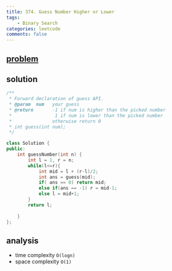 ```yaml
---
title: 374. Guess Number Higher or Lower
tags:  
    - Binary Search
categories: leetcode
comments: false
---
```



## [problem](https://leetcode.com/problems/guess-number-higher-or-lower/)

## solution
```c++
/** 
 * Forward declaration of guess API.
 * @param  num   your guess
 * @return 	     -1 if num is higher than the picked number
 *			      1 if num is lower than the picked number
 *               otherwise return 0
 * int guess(int num);
 */

class Solution {
public:
    int guessNumber(int n) {
        int l = 1, r = n;
        while(l<=r){
            int mid = l + (r-l)/2;
            int ans = guess(mid);
            if( ans == 0) return mid;
            else if(ans == -1) r = mid-1;
            else l = mid+1;
        }
        return l;
        
    }
};
```

## analysis
- time complexity `O(logn)`
- space complexity `O(1)`
